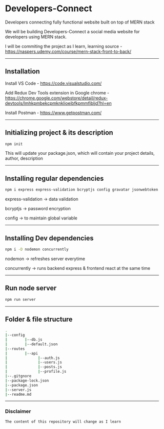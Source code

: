 # Developers-Connect
Developers connecting fully functional website built on top of MERN stack 

We will be building Developers-Connect a social media website for developers using MERN stack.

I will be commiting the project as I learn, learning source - https://naspers.udemy.com/course/mern-stack-front-to-back/

---
## Installation 

Install VS Code  - https://code.visualstudio.com/

Add Redux Dev Tools extension in Google chrome - https://chrome.google.com/webstore/detail/redux-devtools/lmhkpmbekcpmknklioeibfkpmmfibljd?hl=en

Install Postman - https://www.getpostman.com/


---
## Initializing project & its description

```sh
npm init 
```

This will update your package.json, which will contain your project details, author, description

---
## Installing regular dependencies 

```sh
npm i express express-validation bcryptjs config gravatar jsonwebtoken mongoose request
```

express-validation -> data validation

bcryptjs -> password encryption

config -> to maintain global variable

---
## Installing Dev dependencies 

```sh
npm i -D nodemon concurrently
```
nodemon -> refreshes server everytime

concurrently -> runs backend express & frontend react at the same time

---
## Run node server

```sh
npm run server
```

--- 
## Folder & file structure

```sh
.
|--config
|        |--db.js
|        |--default.json
|--routes
|        |--api
|              |--auth.js
|              |--users.js
|              |--posts.js
|              |--profile.js
|--.gitgnore
|--package-lock.json
|--package.json
|--server.js
|--readme.md
```

---
### Disclaimer
```sh 
The content of this repository will change as I learn 
```

